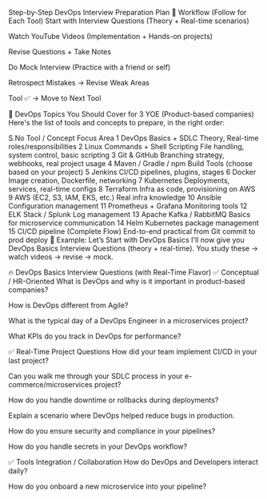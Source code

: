  Step-by-Step DevOps Interview Preparation Plan
🔁 Workflow (Follow for Each Tool)
Start with Interview Questions (Theory + Real-time scenarios)

Watch YouTube Videos (Implementation + Hands-on projects)

Revise Questions + Take Notes

Do Mock Interview (Practice with a friend or self)

Retrospect Mistakes → Revise Weak Areas

Tool ✅ → Move to Next Tool

🚀 DevOps Topics You Should Cover for 3 YOE (Product-based companies)
Here's the list of tools and concepts to prepare, in the right order:

S.No	Tool / Concept	Focus Area
1	DevOps Basics + SDLC	Theory, Real-time roles/responsibilities
2	Linux Commands + Shell Scripting	File handling, system control, basic scripting
3	Git & GitHub	Branching strategy, webhooks, real project usage
4	Maven / Gradle / npm	Build Tools (choose based on your project)
5	Jenkins	CI/CD pipelines, plugins, stages
6	Docker	Image creation, Dockerfile, networking
7	Kubernetes	Deployments, services, real-time configs
8	Terraform	Infra as code, provisioning on AWS
9	AWS (EC2, S3, IAM, EKS, etc.)	Real infra knowledge
10	Ansible	Configuration management
11	Prometheus + Grafana	Monitoring tools
12	ELK Stack / Splunk	Log management
13	Apache Kafka / RabbitMQ	Basics for microservice communication
14	Helm	Kubernetes package management
15	CI/CD pipeline (Complete Flow)	End-to-end practical from Git commit to prod deploy
🧠 Example: Let’s Start with DevOps Basics
I'll now give you DevOps Basics Interview Questions (theory + real-time). You study these → watch videos → revise → mock.

🔥 DevOps Basics Interview Questions (with Real-Time Flavor)
✅ Conceptual / HR-Oriented
What is DevOps and why is it important in product-based companies?

How is DevOps different from Agile?

What is the typical day of a DevOps Engineer in a microservices project?

What KPIs do you track in DevOps for performance?

✅ Real-Time Project Questions
How did your team implement CI/CD in your last project?

Can you walk me through your SDLC process in your e-commerce/microservices project?

How do you handle downtime or rollbacks during deployments?

Explain a scenario where DevOps helped reduce bugs in production.

How do you ensure security and compliance in your pipelines?

How do you handle secrets in your DevOps workflow?

✅ Tools Integration / Collaboration
How do DevOps and Developers interact daily?

How do you onboard a new microservice into your pipeline?

